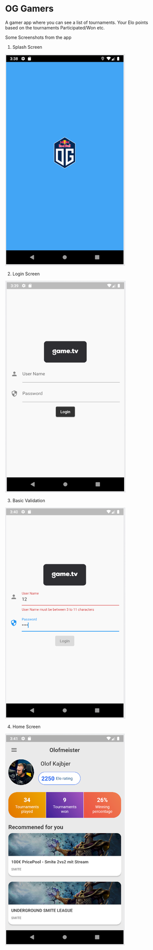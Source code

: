 # OG Gamers 

A gamer app where you can see a list of tournaments. Your Elo points based on the tournaments Participated/Won etc.

Some Screenshots from the app

1. Splash Screen

![Splash Screen](/appScreenShots/SplashScreen.PNG)

2. Login Screen

![Splash Screen](/appScreenShots/LoginScreen.PNG)

3. Basic Validation

![Splash Screen](/appScreenShots/BasicValidation.PNG)

4. Home Screen

![Splash Screen](/appScreenShots/HomeScreen.PNG)



